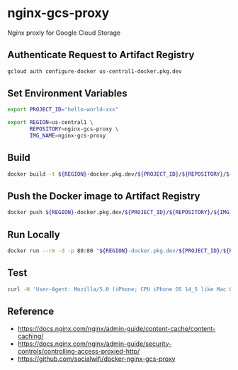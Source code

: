 # nginx-gcs-proxy
Nginx proxly for Google Cloud Storage

## Authenticate Request to Artifact Registry
```zsh
gcloud auth configure-docker us-central1-docker.pkg.dev
```

## Set Environment Variables
```zsh
export PROJECT_ID="hello-world-xxx"
```
```zsh
export REGION=us-central1 \
       REPOSITORY=nginx-gcs-proxy \
       IMG_NAME=nginx-gcs-proxy
```

## Build
```zsh
docker build -t ${REGION}-docker.pkg.dev/${PROJECT_ID}/${REPOSITORY}/${IMG_NAME}:latest .
```

## Push the Docker image to Artifact Registry
```zsh
docker push ${REGION}-docker.pkg.dev/${PROJECT_ID}/${REPOSITORY}/${IMG_NAME}:latest
```

## Run Locally
```zsh
docker run --rm -d -p 80:80 "${REGION}-docker.pkg.dev/${PROJECT_ID}/${REPOSITORY}/${IMG_NAME}:latest"
```

## Test
```zsh
curl -H 'User-Agent: Mozilla/5.0 (iPhone; CPU iPhone OS 14_5 like Mac OS X) AppleWebKit/605.1.15 (KHTML, like Gecko) Version/14.1 Mobile/15E148 Safari/604.1' http://localhost/
```

## Reference
- https://docs.nginx.com/nginx/admin-guide/content-cache/content-caching/
- https://docs.nginx.com/nginx/admin-guide/security-controls/controlling-access-proxied-http/
- https://github.com/socialwifi/docker-nginx-gcs-proxy
